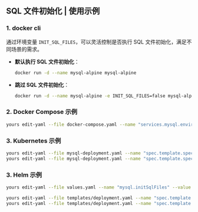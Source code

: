 
## SQL 文件初始化 | 使用示例 

### 1. docker cli

通过环境变量 `INIT_SQL_FILES`，可以灵活控制是否执行 SQL 文件初始化，满足不同场景的需求。


- **默认执行 SQL 文件初始化**：
  ```bash
  docker run -d --name mysql-alpine mysql-alpine
  ```

- **跳过 SQL 文件初始化**：
  ```bash
  docker run -d --name mysql-alpine -e INIT_SQL_FILES=false mysql-alpine
  ```


### 2. Docker Compose 示例
  ```bash
  yours edit-yaml --file docker-compose.yaml --name "services.mysql.environment.INIT_SQL_FILES" --value "false" --type "string"
  ```

### 3. Kubernetes 示例
  ```bash
  yours edit-yaml --file mysql-deployment.yaml --name "spec.template.spec.containers[0].env[0].name" --value "INIT_SQL_FILES"
  yours edit-yaml --file mysql-deployment.yaml --name "spec.template.spec.containers[0].env[0].value" --value "false" --type "string"
  ```


### 3. Helm 示例
  ```bash
  yours edit-yaml --file values.yaml --name "mysql.initSqlFiles" --value "false"

  yours edit-yaml --file templates/deployment.yaml --name "spec.template.spec.containers[0].env[0].name" --value "INIT_SQL_FILES"
  yours edit-yaml --file templates/deployment.yaml --name "spec.template.spec.containers[0].env[0].value" --value "{{ .Values.mysql.initSqlFiles }}" --type "string"
  ```
